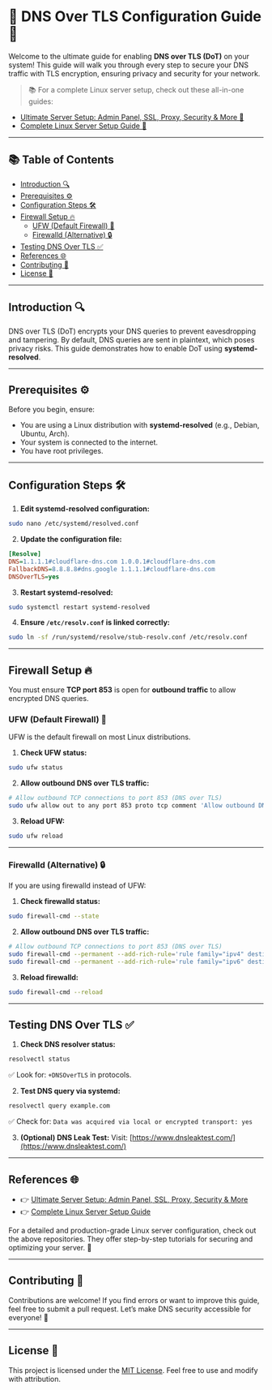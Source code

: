 
# 🔐 DNS Over TLS Configuration Guide 🚀

Welcome to the ultimate guide for enabling **DNS over TLS (DoT)** on your system! This guide will walk you through every step to secure your DNS traffic with TLS encryption, ensuring privacy and security for your network.

> 📚 For a complete Linux server setup, check out these all-in-one guides:
- [Ultimate Server Setup: Admin Panel, SSL, Proxy, Security & More 🔗](https://github.com/mertdogan00/ultimate-server-setup)
- [Complete Linux Server Setup Guide 🔗](https://github.com/mertdogan00/server-manual-setup)

---

## 📚 Table of Contents
- [Introduction 🔍](#introduction-)
- [Prerequisites ⚙️](#prerequisites-)
- [Configuration Steps 🛠️](#configuration-steps-)
- [Firewall Setup 🔥](#firewall-setup-)
  - [UFW (Default Firewall) 🚪](#ufw-default-firewall-)
  - [Firewalld (Alternative) 🔒](#firewalld-alternative-)
- [Testing DNS Over TLS ✅](#testing-dns-over-tls-)
- [References 🌐](#references-)
- [Contributing 🤝](#contributing-)
- [License 📜](#license-)

---

## Introduction 🔍

DNS over TLS (DoT) encrypts your DNS queries to prevent eavesdropping and tampering. By default, DNS queries are sent in plaintext, which poses privacy risks. This guide demonstrates how to enable DoT using **systemd-resolved**.

---

## Prerequisites ⚙

Before you begin, ensure:
- You are using a Linux distribution with **systemd-resolved** (e.g., Debian, Ubuntu, Arch).
- Your system is connected to the internet.
- You have root privileges.

---

## Configuration Steps 🛠

1. **Edit systemd-resolved configuration:**
```bash
sudo nano /etc/systemd/resolved.conf
```

2. **Update the configuration file:**
```ini
[Resolve]
DNS=1.1.1.1#cloudflare-dns.com 1.0.0.1#cloudflare-dns.com
FallbackDNS=8.8.8.8#dns.google 1.1.1.1#cloudflare-dns.com
DNSOverTLS=yes
```

3. **Restart systemd-resolved:**
```bash
sudo systemctl restart systemd-resolved
```

4. **Ensure `/etc/resolv.conf` is linked correctly:**
```bash
sudo ln -sf /run/systemd/resolve/stub-resolv.conf /etc/resolv.conf
```

---

## Firewall Setup 🔥

You must ensure **TCP port 853** is open for **outbound traffic** to allow encrypted DNS queries.

### UFW (Default Firewall) 🚪
UFW is the default firewall on most Linux distributions.

1. **Check UFW status:**
```bash
sudo ufw status
```

2. **Allow outbound DNS over TLS traffic:**
```bash
# Allow outbound TCP connections to port 853 (DNS over TLS)
sudo ufw allow out to any port 853 proto tcp comment 'Allow outbound DNS over TLS'
```

3. **Reload UFW:**
```bash
sudo ufw reload
```

---

### Firewalld (Alternative) 🔒
If you are using firewalld instead of UFW:

1. **Check firewalld status:**
```bash
sudo firewall-cmd --state
```

2. **Allow outbound DNS over TLS traffic:**
```bash
# Allow outbound TCP connections to port 853 (DNS over TLS)
sudo firewall-cmd --permanent --add-rich-rule='rule family="ipv4" destination port="853" protocol="tcp" accept'
sudo firewall-cmd --permanent --add-rich-rule='rule family="ipv6" destination port="853" protocol="tcp" accept'
```

3. **Reload firewalld:**
```bash
sudo firewall-cmd --reload
```

---

## Testing DNS Over TLS ✅

1. **Check DNS resolver status:**
```bash
resolvectl status
```
✅ Look for: `+DNSOverTLS` in protocols.

2. **Test DNS query via systemd:**
```bash
resolvectl query example.com
```
✅ Check for: `Data was acquired via local or encrypted transport: yes`

3. **(Optional) DNS Leak Test:**
Visit: [https://www.dnsleaktest.com/](https://www.dnsleaktest.com/)

---

## References 🌐

- 👉 [Ultimate Server Setup: Admin Panel, SSL, Proxy, Security & More](https://github.com/mertdogan00/ultimate-server-setup)
- 👉 [Complete Linux Server Setup Guide](https://github.com/mertdogan00/server-manual-setup)

For a detailed and production-grade Linux server configuration, check out the above repositories. They offer step-by-step tutorials for securing and optimizing your server. 🚀

---

## Contributing 🤝

Contributions are welcome! If you find errors or want to improve this guide, feel free to submit a pull request. Let’s make DNS security accessible for everyone! 🚀

---

## License 📜

This project is licensed under the [MIT License](LICENSE). Feel free to use and modify with attribution.

